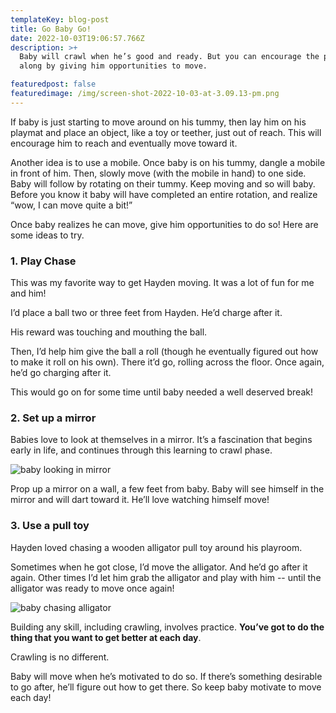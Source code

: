 ```yaml
---
templateKey: blog-post
title: Go Baby Go!
date: 2022-10-03T19:06:57.766Z
description: >+
  Baby will crawl when he’s good and ready. But you can encourage the process
  along by giving him opportunities to move.

featuredpost: false
featuredimage: /img/screen-shot-2022-10-03-at-3.09.13-pm.png
---
```

If baby is just starting to move around on his tummy, then lay him on his playmat and place an object, like a toy or teether, just out of reach. This will encourage him to reach and eventually move toward it. 

Another idea is to use a mobile. Once baby is on his tummy, dangle a mobile in front of him. Then, slowly move (with the mobile in hand) to one side. Baby will follow by rotating on their tummy. Keep moving and so will baby. Before you know it baby will have completed an entire rotation, and realize “wow, I can move quite a bit!”

Once baby realizes he can move, give him opportunities to do so! Here are some ideas to try.

### **1﻿. Play Chase**

This was my favorite way to get Hayden moving. It was a lot of fun for me and him! 

I’d place a ball two or three feet from Hayden. He’d charge after it. 

His reward was touching and mouthing the ball.

Then, I’d help him give the ball a roll (though he eventually figured out how to make it roll on his own). There it’d go, rolling across the floor. Once again, he’d go charging after it. 

This would go on for some time until baby needed a well deserved break!

### **2. Set up a mirror**

Babies love to look at themselves in a mirror. It’s a fascination that begins early in life, and continues through this learning to crawl phase. 

![baby looking in mirror](/img/img_9272.jpeg)

Prop up a mirror on a wall, a few feet from baby. Baby will see himself in the mirror and will dart toward it. He’ll love watching himself move!

### **3. Use a pull toy**

Hayden loved chasing a wooden alligator pull toy around his playroom.

Sometimes when he got close, I’d move the alligator. And he’d go after it again. Other times I’d let him grab the alligator and play with him -- until the alligator was ready to move once again!

![baby chasing alligator](/img/img_7274.jpeg)

Building any skill, including crawling, involves practice. **You’ve got to do the thing that you want to get better at each day**. 

Crawling is no different. 

Baby will move when he’s motivated to do so. If there’s something desirable to go after, he’ll figure out how to get there. So keep baby motivate to move each day!